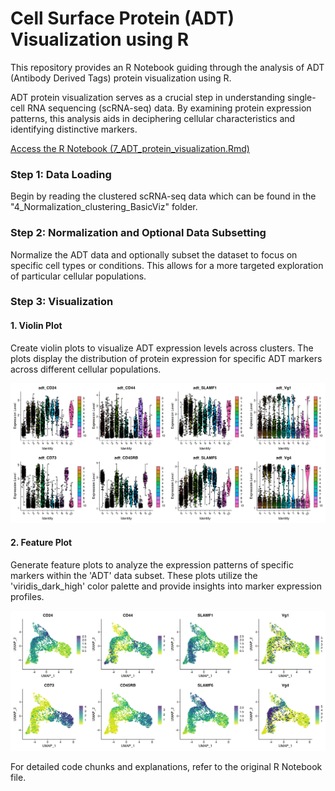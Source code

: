 # Cell Surface Protein (ADT) Visualization using R

This repository provides an R Notebook guiding through the analysis of ADT (Antibody Derived Tags) protein visualization using R.

ADT protein visualization serves as a crucial step in understanding single-cell RNA sequencing (scRNA-seq) data. By examining protein expression patterns, this analysis aids in deciphering cellular characteristics and identifying distinctive markers.

[Access the R Notebook (7_ADT_protein_visualization.Rmd)](/R_notebooks/7_ADT_protein_visualization.Rmd)

### Step 1: Data Loading

Begin by reading the clustered scRNA-seq data which can be found in the "4_Normalization_clustering_BasicViz" folder.

### Step 2: Normalization and Optional Data Subsetting

Normalize the ADT data and optionally subset the dataset to focus on specific cell types or conditions. This allows for a more targeted exploration of particular cellular populations.

### Step 3: Visualization

#### 1. Violin Plot

Create violin plots to visualize ADT expression levels across clusters. The plots display the distribution of protein expression for specific ADT markers across different cellular populations.

<p align="center">
<img src="../figs/7_B6_ADT_vlnplot.png" alt="7_B6_ADT_vlnplot" width="800"/>
</p> 

#### 2. Feature Plot

Generate feature plots to analyze the expression patterns of specific markers within the 'ADT' data subset. These plots utilize the 'viridis_dark_high' color palette and provide insights into marker expression profiles.

<p align="center">
<img src="../figs/7_B6_ADT_scCustom_dark_high.png" alt="7_B6_ADT_scCustom_dark_high" width="800"/>
</p> 

For detailed code chunks and explanations, refer to the original R Notebook file.